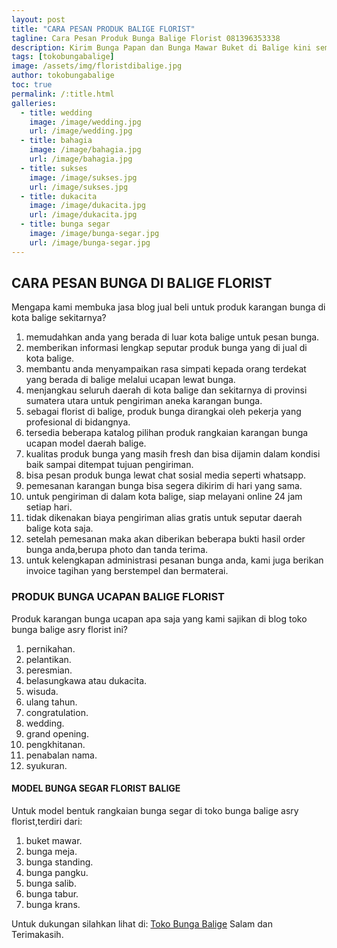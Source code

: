 ```yaml
---
layout: post
title: "CARA PESAN PRODUK BALIGE FLORIST"
tagline: Cara Pesan Produk Bunga Balige Florist 081396353338
description: Kirim Bunga Papan dan Bunga Mawar Buket di Balige kini semakin mudah dan simpel karena hadirnya salah satu florist balige terbaik.
tags: [tokobungabalige]
image: /assets/img/floristdibalige.jpg
author: tokobungabalige
toc: true
permalink: /:title.html
galleries:
  - title: wedding
    image: /image/wedding.jpg
    url: /image/wedding.jpg
  - title: bahagia
    image: /image/bahagia.jpg
    url: /image/bahagia.jpg
  - title: sukses
    image: /image/sukses.jpg
    url: /image/sukses.jpg
  - title: dukacita
    image: /image/dukacita.jpg
    url: /image/dukacita.jpg
  - title: bunga segar
    image: /image/bunga-segar.jpg
    url: /image/bunga-segar.jpg
---
```


## CARA PESAN BUNGA DI BALIGE FLORIST
Mengapa kami membuka jasa blog jual beli untuk produk karangan bunga di kota balige sekitarnya?
1. memudahkan anda yang berada di luar kota balige untuk pesan bunga.
2. memberikan informasi lengkap seputar produk bunga yang di jual di kota balige.
3. membantu anda menyampaikan rasa simpati kepada orang terdekat yang berada di balige melalui ucapan lewat bunga.
4. menjangkau seluruh daerah di kota balige dan sekitarnya di provinsi sumatera utara untuk pengiriman aneka karangan bunga.
5. sebagai florist di balige, produk bunga dirangkai oleh pekerja yang profesional di bidangnya.
6. tersedia beberapa katalog pilihan produk rangkaian karangan bunga ucapan model daerah balige.
7. kualitas produk bunga yang masih fresh dan bisa dijamin dalam kondisi baik sampai ditempat tujuan pengiriman.
8. bisa pesan produk bunga lewat chat sosial media seperti whatsapp.
9. pemesanan karangan bunga bisa segera dikirim di hari yang sama.
10. untuk pengiriman di dalam kota balige, siap melayani online 24 jam setiap hari.
11. tidak dikenakan biaya pengiriman alias gratis untuk seputar daerah balige kota saja.
12. setelah pemesanan maka akan diberikan beberapa bukti hasil order bunga anda,berupa photo dan tanda terima.
13. untuk kelengkapan administrasi pesanan bunga anda, kami juga berikan invoice tagihan yang berstempel dan bermaterai.

### PRODUK BUNGA UCAPAN BALIGE FLORIST
Produk karangan bunga ucapan apa saja yang kami sajikan di blog toko bunga balige asry florist ini?
1. pernikahan.
2. pelantikan.
3. peresmian.
4. belasungkawa atau dukacita.
5. wisuda.
6. ulang tahun.
7. congratulation.
8. wedding.
9. grand opening.
10. pengkhitanan.
11. penabalan nama.
12. syukuran.

#### MODEL BUNGA SEGAR FLORIST BALIGE
Untuk model bentuk rangkaian bunga segar di toko bunga balige asry florist,terdiri dari:
1. buket mawar.
2. bunga meja.
3. bunga standing.
4. bunga pangku.
5. bunga salib.
6. bunga tabur.
7. bunga krans.

Untuk dukungan silahkan lihat di:
[Toko Bunga Balige](https://www.bungabuket.com/balige/)
Salam dan Terimakasih.

